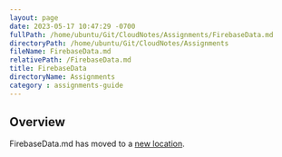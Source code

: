 ```yaml
---
layout: page
date: 2023-05-17 10:47:29 -0700
fullPath: /home/ubuntu/Git/CloudNotes/Assignments/FirebaseData.md
directoryPath: /home/ubuntu/Git/CloudNotes/Assignments
fileName: FirebaseData.md
relativePath: /FirebaseData.md
title: FirebaseData
directoryName: Assignments
category : assignments-guide
---
```


## Overview

FirebaseData.md has moved to a [new location](Firebase/FirebaseData.md).
